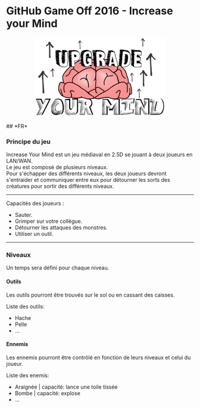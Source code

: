 # GitHub Game Off 2016 - Increase your Mind
<p align=center><img src="./ressource/logo_v2.png" width="350"/></p>
## *FR*

### Principe du jeu
Increase Your Mind est un jeu médiaval en 2.5D se jouant à deux joueurs en LAN/WAN.  
Le jeu est composé de plusieurs niveaux.  
Pour s'échapper des différents niveaux, les deux joueurs devront s'entraider et communiquer entre eux pour détourner les sorts des créatures pour sortir des différents niveaux.

---
Capacités des joueurs :
- Sauter.
- Grimper sur votre collègue.
- Détourner les attaques des monstres.
- Utiliser un outil.

---

### Niveaux

Un temps sera défini pour chaque niveau.

#### Outils
Les outils pourront être trouvés sur le sol ou en cassant des caisses.

Liste des outils:
- Hache
- Pelle
- ...

#### Ennemis
Les ennemis pourront être contrôlé en fonction de leurs niveaux et celui du joueur.

Liste des enemis:
- Araignée | capacité: lance une toile tissée
- Bombe | capacité: explose
- ...
